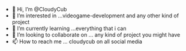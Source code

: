 - 👋 Hi, I’m @CloudyCub
- 👀 I’m interested in ...videogame-development and any other kind of project
- 🌱 I’m currently learning ...everything that i can
- 💞️ I’m looking to collaborate on ... any kind of project you might have
- 📫 How to reach me ... cloudycub on all social media

<!---
CloudyCub/CloudyCub is a ✨ special ✨ repository because its `README.md` (this file) appears on your GitHub profile.
You can click the Preview link to take a look at your changes.
--->
